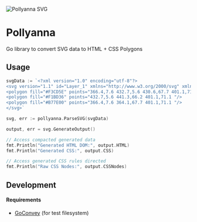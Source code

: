 ![Pollyanna SVG](http://cpjolicoeur.s3.amazonaws.com/pollyanna.svg)

# Pollyanna

Go library to convert SVG data to HTML + CSS Polygons

## Usage

```go
svgData := `<?xml version="1.0" encoding="utf-8"?>
<svg version="1.1" id="Layer_1" xmlns="http://www.w3.org/2000/svg" xmlns:xlink="http://www.w3.org/1999/xlink" x="0px" y="0px" width="800px" height="600px" viewBox="0 0 800 600" enable-background="new 0 0 800 600" xml:space="preserve">
<polygon fill="#F3CD5E" points="366.4,7.6 432.7,5.6 430.6,67.7 401.1,71.1 "/>
<polygon fill="#F1BD36" points="432.7,5.6 441.3,66.2 401.1,71.1 "/>
<polygon fill="#B77E00" points="366.4,7.6 364.1,67.7 401.1,71.1 "/>
</svg>`

svg, err := pollyanna.ParseSVG(svgData)

output, err = svg.GenerateOutput()

// Access compacted generated data
fmt.Println("Generated HTML DOM:", output.HTML)
fmt.Println("Generated CSS:", output.CSS)

// Access generated CSS rules directed
fmt.Println("Raw CSS Nodes:", output.CSSNodes)
```

## Development

#### Requirements

* [GoConvey][1] (for test filesystem)

[1]:https://github.com/smartystreets/goconvey
